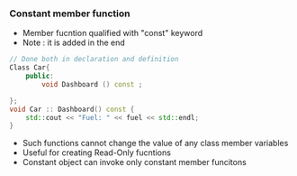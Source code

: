 ### Constant member function 
- Member fucntion qualified with "const" keyword 
- Note : it is added in the end
  
```C++
// Done both in declaration and definition
Class Car{
    public:
        void Dashboard () const ;

};
void Car :: Dashboard() const {
    std::cout << "Fuel: " << fuel << std::endl;
}
```
- Such functions cannot change the value of any class member variables 
- Useful for creating Read-Only fucntions 
- Constant object can invoke only constant member funcitons    